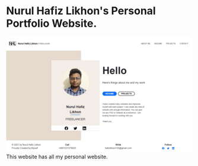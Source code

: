 # Nurul Hafiz Likhon's Personal Portfolio Website.

![Website Preview](demo.jpeg)
This website has all my personal website.

